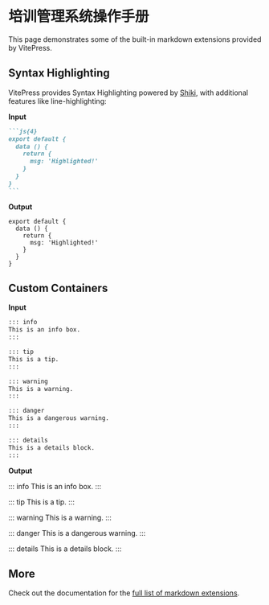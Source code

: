 # 培训管理系统操作手册

This page demonstrates some of the built-in markdown extensions provided by VitePress.

## Syntax Highlighting

VitePress provides Syntax Highlighting powered by [Shiki](https://github.com/shikijs/shiki), with additional features like line-highlighting:

**Input**

````md
```js{4}
export default {
  data () {
    return {
      msg: 'Highlighted!'
    }
  }
}
```
````

**Output**

```js{4}
export default {
  data () {
    return {
      msg: 'Highlighted!'
    }
  }
}
```

## Custom Containers

**Input**

```md
::: info
This is an info box.
:::

::: tip
This is a tip.
:::

::: warning
This is a warning.
:::

::: danger
This is a dangerous warning.
:::

::: details
This is a details block.
:::
```

**Output**

::: info
This is an info box.
:::

::: tip
This is a tip.
:::

::: warning
This is a warning.
:::

::: danger
This is a dangerous warning.
:::

::: details
This is a details block.
:::

## More

Check out the documentation for the [full list of markdown extensions](https://vitepress.dev/guide/markdown).
